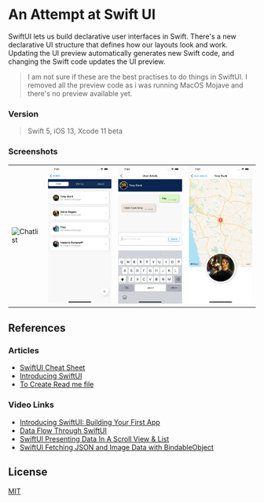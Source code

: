 # An Attempt at Swift UI

SwiftUI lets us build declarative user interfaces in Swift. There's a new declarative UI structure that defines how our layouts look and work. Updating the UI preview automatically generates new Swift code, and changing the Swift code updates the UI preview.

>I am not sure if these are the best practises to do things in SwiftUI.
> I removed all the preview code as i was running MacOS Mojave and there's no preview available yet. 

### Version
> Swift 5, iOS 13, Xcode 11 beta

### Screenshots
<table>
    <tr>
        <td>
            <img src = "screen_shots\landing.png" width = 200 alt = "Chatlist">
        </td>
        <td>
            <img src = "screen_shots\chat.png" width = 200 alt = "Chat list Delete">
        </td>
        <td>
            <img src = "screen_shots\msg_view.png" width = 200 alt = "Home">
        </td>
        <td>
            <img src = "screen_shots\user_details.png" width = 200 alt = "user detail">
        </td>
    </tr>
</table>

## References
### Articles
- [SwiftUI Cheat Sheet](https://github.com/SimpleBoilerplates/SwiftUI-Cheat-Sheet)
- [Introducing SwiftUI](https://developer.apple.com/tutorials/swiftui)
- [To Create Read me file](https://www.makeareadme.com/)

### Video Links
- [Introducing SwiftUI: Building Your First App](https://developer.apple.com/videos/play/wwdc2019/204/)
- [Data Flow Through SwiftUI](https://developer.apple.com/videos/play/wwdc2019/226/)
- [SwiftUI Presenting Data In A Scroll View & List](https://www.youtube.com/watch?v=wjqDQ3X5Vos)
- [SwiftUI Fetching JSON and Image Data with BindableObject](https://www.youtube.com/watch?v=xT4wGOc2jd4)

## License
[MIT](https://choosealicense.com/licenses/mit/)
